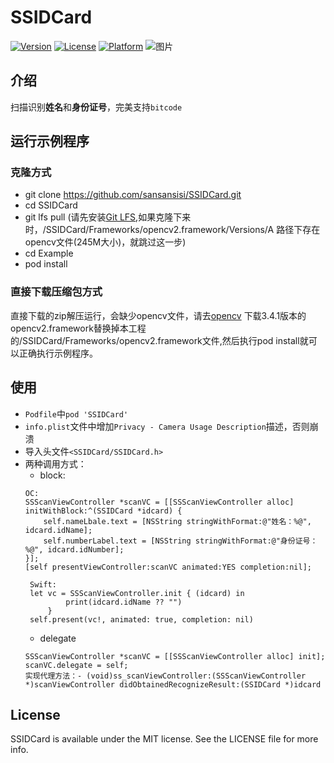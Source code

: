 # SSIDCard

[![Version](https://img.shields.io/cocoapods/v/SSIDCard.svg?style=flat)](https://cocoapods.org/pods/SSIDCard)
[![License](https://img.shields.io/cocoapods/l/SSIDCard.svg?style=flat)](https://cocoapods.org/pods/SSIDCard)
[![Platform](https://img.shields.io/cocoapods/p/SSIDCard.svg?style=flat)](https://cocoapods.org/pods/SSIDCard)
![图片](http://oarzzvu0u.bkt.clouddn.com/ssidcard_github.gif)
## 介绍
扫描识别**姓名**和**身份证号**，完美支持`bitcode`

## 运行示例程序
### 克隆方式
- git clone https://github.com/sansansisi/SSIDCard.git
- cd SSIDCard
- git lfs pull (请先安装[Git LFS](https://git-lfs.github.com/),如果克隆下来时，/SSIDCard/Frameworks/opencv2.framework/Versions/A 路径下存在opencv文件(245M大小)，就跳过这一步)
- cd Example
- pod install

### 直接下载压缩包方式
直接下载的zip解压运行，会缺少opencv文件，请去[opencv](https://github.com/opencv/opencv/releases) 下载3.4.1版本的opencv2.framework替换掉本工程的/SSIDCard/Frameworks/opencv2.framework文件,然后执行pod install就可以正确执行示例程序。

## 使用
- `Podfile`中`pod 'SSIDCard'`
- `info.plist`文件中增加`Privacy - Camera Usage Description`描述，否则崩溃
- 导入头文件`<SSIDCard/SSIDCard.h>`
- 两种调用方式：
	- block:
	```
	OC:
	SSScanViewController *scanVC = [[SSScanViewController alloc] initWithBlock:^(SSIDCard *idcard) {
		self.nameLbale.text = [NSString stringWithFormat:@"姓名：%@", idcard.idName];
		self.numberLabel.text = [NSString stringWithFormat:@"身份证号：%@", idcard.idNumber];
	}];
	[self presentViewController:scanVC animated:YES completion:nil];
   ```
   ```
	Swift:
	let vc = SSScanViewController.init { (idcard) in
			print(idcard.idName ?? "")
		}
	self.present(vc!, animated: true, completion: nil)
	```
	- delegate
	```
	SSScanViewController *scanVC = [[SSScanViewController alloc] init];
	scanVC.delegate = self;
	实现代理方法：- (void)ss_scanViewController:(SSScanViewController *)scanViewController didObtainedRecognizeResult:(SSIDCard *)idcard
	```

## License

SSIDCard is available under the MIT license. See the LICENSE file for more info.
